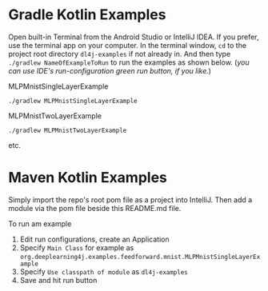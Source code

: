 # Gradle Kotlin Examples

Open built-in Terminal from the Android Studio or IntelliJ IDEA.
If you prefer, use the terminal app on your computer.
In the terminal window, `cd` to the project root directory `dl4j-examples` if not already in.
And then type `./gradlew NameOfExampleToRun` to run the examples as shown below.
(_you can use IDE's run-configuration green run button, if you like._)

MLPMnistSingleLayerExample
```
./gradlew MLPMnistSingleLayerExample
```

MLPMnistTwoLayerExample
```
./gradlew MLPMnistTwoLayerExample
```

etc.

# Maven Kotlin Examples

Simply import the repo's root pom file as a project into IntelliJ.
Then add a module via the pom file beside this README.md file.

To run am example
1. Edit run configurations, create an Application
2. Specify `Main Class` for example as `org.deeplearning4j.examples.feedforward.mnist.MLPMnistSingleLayerExample`
3. Specify `Use classpath of module` as `dl4j-examples`
4. Save and hit run button
